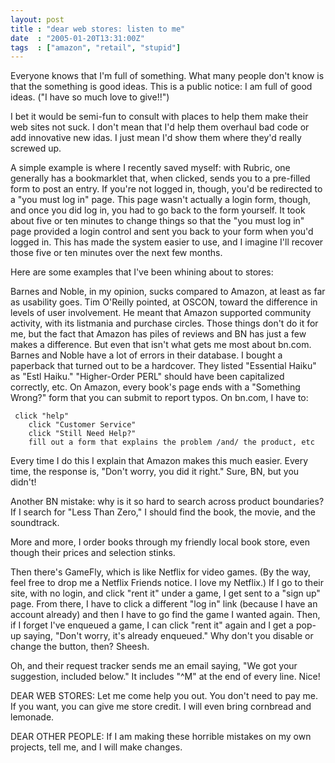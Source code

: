 ```yaml
---
layout: post
title : "dear web stores: listen to me"
date  : "2005-01-20T13:31:00Z"
tags  : ["amazon", "retail", "stupid"]
---
```

Everyone knows that I'm full of something.  What many people don't know is that the something is good ideas.  This is a public notice:  I am full of good ideas.  ("I have so much love to give!!")

I bet it would be semi-fun to consult with places to help them make their web sites not suck.  I don't mean that I'd help them overhaul bad code or add innovative new idas.  I just mean I'd show them where they'd really screwed up.

A simple example is where I recently saved myself:  with Rubric, one generally has a bookmarklet that, when clicked, sends you to a pre-filled form to post an entry.  If you're not logged in, though, you'd be redirected to a "you must log in" page.  This page wasn't actually a login form, though, and once you did log in, you had to go back to the form yourself.  It took about five or ten minutes to change things so that the "you must log in" page provided a login control and sent you back to your form when you'd logged in.  This has made the system easier to use, and I imagine I'll recover those five or ten minutes over the next few months.

Here are some examples that I've been whining about to stores:

Barnes and Noble, in my opinion, sucks compared to Amazon, at least as far as usability goes.  Tim O'Reilly pointed, at OSCON, toward the difference in levels of user involvement.  He meant that Amazon supported community activity, with its listmania and purchase circles.  Those things don't do it for me, but the fact that Amazon has piles of reviews and BN has just a few makes a difference.  But even that isn't what gets me most about bn.com. Barnes and Noble have a lot of errors in their database.  I bought a paperback that turned out to be a hardcover.  They listed "Essential Haiku" as "Estl Haiku."  "Higher-Order PERL" should have been capitalized correctly, etc.  On Amazon, every book's page ends with a "Something Wrong?" form that you can submit to report typos.  On bn.com, I have to:
<pre><code>	click "help"
	click "Customer Service"
	click "Still Need Help?"
	fill out a form that explains the problem /and/ the product, etc
</code></pre>

Every time I do this I explain that Amazon makes this much easier.  Every time, the response is, "Don't worry, you did it right."  Sure, BN, but you didn't!

Another BN mistake: why is it so hard to search across product boundaries?  If I search for "Less Than Zero," I should find the book, the movie, and the soundtrack.

More and more, I order books through my friendly local book store, even though their prices and selection stinks.

Then there's GameFly, which is like Netflix for video games.  (By the way, feel free to drop me a Netflix Friends notice.  I love my Netflix.)  If I go to their site, with no login, and click "rent it" under a game, I get sent to a "sign up" page.  From there, I have to click a different "log in" link (because I have an account already) and then I have to go find the game I wanted again. Then, if I forget I've enqueued a game, I can click "rent it" again and I get a pop-up saying, "Don't worry, it's already enqueued."  Why don't you disable or change the button, then?  Sheesh.

Oh, and their request tracker sends me an email saying, "We got your suggestion, included below."  It includes "^M" at the end of every line.  Nice!

DEAR WEB STORES: Let me come help you out.  You don't need to pay me.  If you want, you can give me store credit.  I will even bring cornbread and lemonade.

DEAR OTHER PEOPLE: If I am making these horrible mistakes on my own projects, tell me, and I will make changes.

